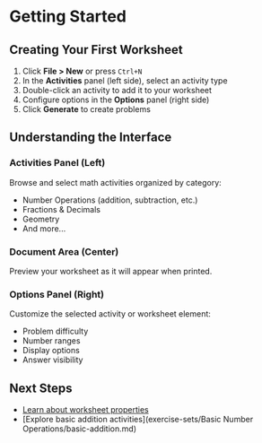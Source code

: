 # Getting Started

## Creating Your First Worksheet

1. Click **File > New** or press `Ctrl+N`
2. In the **Activities** panel (left side), select an activity type
3. Double-click an activity to add it to your worksheet
4. Configure options in the **Options** panel (right side)
5. Click **Generate** to create problems

## Understanding the Interface

### Activities Panel (Left)
Browse and select math activities organized by category:
- Number Operations (addition, subtraction, etc.)
- Fractions & Decimals
- Geometry
- And more...

### Document Area (Center)
Preview your worksheet as it will appear when printed.

### Options Panel (Right)
Customize the selected activity or worksheet element:
- Problem difficulty
- Number ranges
- Display options
- Answer visibility

## Next Steps

- [Learn about worksheet properties](worksheets/properties.md)
- [Explore basic addition activities](exercise-sets/Basic Number Operations/basic-addition.md)